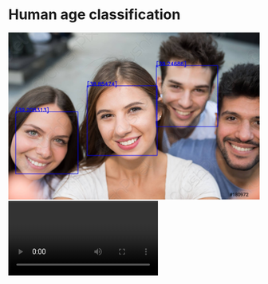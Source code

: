 # Human age classification 

![Image alt](https://github.com/kleinar/FaceAgeClassification/raw/master/misc/group.jpg)
![Image alt](https://github.com/kleinar/FaceAgeClassification/raw/master/misc/face.mp4)

